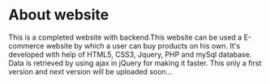 # About website
This is a completed website with backend.This website can be used a E-commerce website by which a user can buy products on his own. 
It's developed with help of HTML5, CSS3, Jquery, PHP and mySql database. 
Data is retrieved by using ajax in jQuery for making it faster. This only a first version and next version will be uploaded soon...
